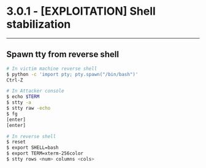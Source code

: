 # 3.0.1 - [EXPLOITATION] Shell stabilization

---

## Spawn tty from reverse shell

```bash
# In victim machine reverse shell
$ python -c 'import pty; pty.spawn("/bin/bash")'
Ctrl-Z         

# In Attacker console
$ echo $TERM
$ stty -a
$ stty raw -echo
$ fg
[enter]
[enter]              

# In reverse shell
$ reset
$ export SHELL=bash
$ export TERM=xterm-256color
$ stty rows <num> columns <cols>
```
